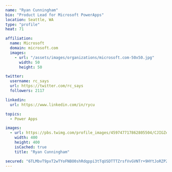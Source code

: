 ```yaml
---
name: "Ryan Cunningham"
bio: "Product Lead for Microsoft PowerApps"
location: Seattle, WA
type: "profile"
heat: 71

affiliation:
  name: Microsoft
  domain: microsoft.com
  images:
    - url: "/assets/images/organizations/microsoft.com-50x50.jpg"
      width: 50
      height: 50

twitter:
  username: rc_says
  url: https://twitter.com/rc_says
  followers: 2117

linkedin:
  url: https://www.linkedin.com/in/rycu

topics:
  - Power Apps

images:
  - url: https://pbs.twimg.com/profile_images/459747717862805504/CJIGZejd_400x400.png
    width: 400
    height: 400
    isCached: true
    title: "Ryan Cunningham"

secured: "6TLMbvT9pxT2wTYoFNBO0shRdqppi3tTqUSDTTTZrsfVvGVNTr+9HYtJoRZPZZfn93mnNZK4rE2JYOj/jLbwiz2fe4XQDS/wKYA7f1D9aUJbTW/xWEnUwmNu0HHdRAHryalf5sbS4vjB9VEDY9kQgQT3O0r4NsptRYa7biWmyVP/MQT7B4bsI4Giwmpszn+qiydAG7h18AOoKSnbLX1L32rczYTEU4VgYYHvMxzas/Ssk5si39QgCHtkKYl51FWOHJZKKqftBFo7X2eViSVRg2pVg6W5fnTmdmt5ZUH2TknywmT8VvzGquzvzxENNSN951zba3hupYtBjNcuf6bJf5y0e5uffIeRCtrwe3PLUP7c3OBtXqnetu/Nmc/BX4o36wicqz/TdkEtFyhOXrYM85fUqmlgg0MHuqZA1z5k8ig=;3XIR2BFKgLnUoMX+USijxg=="
---
```


